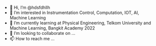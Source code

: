 - 👋 Hi, I’m @hdsfdhllh
- 👀 I’m interested in Instrumentation Control, Computation, IOT, AI, Machine Learning
- 🌱 I’m currently learning at Physical Engineering, Telkom University and Machine Learning, Bangkit Academy 2022
- 💞️ I’m looking to collaborate on ...
- 📫 How to reach me ...

<!---
hdsfdhllh/hdsfdhllh is a ✨ special ✨ repository because its `README.md` (this file) appears on your GitHub profile.
You can click the Preview link to take a look at your changes.
--->
